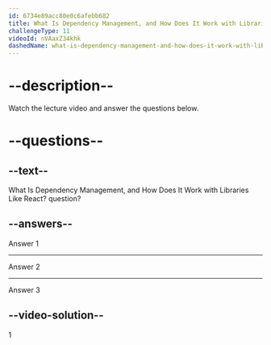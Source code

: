 ```yaml
---
id: 6734e89acc80e0c6afebb682
title: What Is Dependency Management, and How Does It Work with Libraries Like React?
challengeType: 11
videoId: nVAaxZ34khk
dashedName: what-is-dependency-management-and-how-does-it-work-with-libraries-like-react
---
```


# --description--

Watch the lecture video and answer the questions below.

# --questions--

## --text--

What Is Dependency Management, and How Does It Work with Libraries Like React? question?

## --answers--

Answer 1

---

Answer 2

---

Answer 3

## --video-solution--

1
